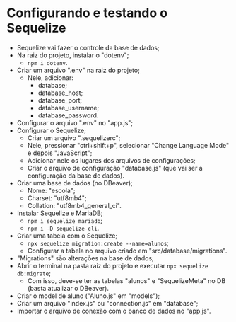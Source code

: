 # Configurando e testando o Sequelize

- Sequelize vai fazer o controle da base de dados;
- Na raiz do projeto, instalar o "dotenv";
    - `npm i dotenv`.
- Criar um arquivo ".env" na raiz do projeto;
    - Nele, adicionar:
        - database;
        - database_host;
        - database_port;
        - database_username;
        - database_password.
- Configurar o arquivo ".env" no "app.js";
- Configurar o Sequelize;
    - Criar um arquivo ".sequelizerc";
    - Nele, pressionar "ctrl+shift+p", selecionar "Change Language Mode" e depois "JavaScript";
    - Adicionar nele os lugares dos arquivos de configurações;
    - Criar o arquivo de configuração "database.js" (que vai ser a configuração da base de dados).
- Criar uma base de dados (no DBeaver);
    - Nome: "escola";
    - Charset: "utf8mb4";
    - Collation: "utf8mb4_general_ci".
- Instalar Sequelize e MariaDB;
    - `npm i sequelize mariadb`;
    - `npm i -D sequelize-cli`.
- Criar uma tabela com o Sequelize;
    - `npx sequelize migration:create --name=alunos`;
    - Configurar a tabela no arquivo criado em "src/database/migrations".
- "Migrations" são alterações na base de dados;
- Abrir o terminal na pasta raiz do projeto e executar `npx sequelize db:migrate`;
    - Com isso, deve-se ter as tabelas "alunos" e "SequelizeMeta" no DB (basta atualizar o DBeaver).
- Criar o model de aluno ("Aluno.js" em "models");
- Criar um arquivo "index.js" ou "connection.js" em "database";
- Importar o arquivo de conexão com o banco de dados no "app.js".
